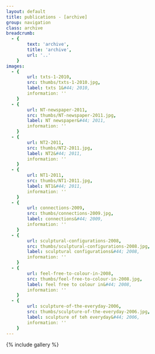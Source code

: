 ```yaml
---
layout: default
title: publications - [archive]
group: navigation
class: archive
breadcrumb:
  - {
  		text: 'archive',
  		title: 'archive',
  		url: '..'
	}
images:
  - {
		url: txts-1-2010, 
		src: thumbs/txts-1-2010.jpg,
		label: txts 1&#44; 2010,
		information: ''
	}
  - {
		url: NT-newspaper-2011, 
		src: thumbs/NT-newspaper-2011.jpg,
		label: NT newspaper&#44; 2011,
		information: ''
	}
  - {
		url: NT2-2011, 
		src: thumbs/NT2-2011.jpg,
		label: NT2&#44; 2011,
		information: ''
	}
  - {
		url: NT1-2011, 
		src: thumbs/NT1-2011.jpg,
		label: NT1&#44; 2011,
		information: ''
	}
  - {
		url: connections-2009, 
		src: thumbs/connections-2009.jpg,
		label: connections&#44; 2009,
		information: ''
	}
  - {
		url: sculptural-configurations-2008, 
		src: thumbs/sculptural-configurations-2008.jpg,
		label: sculptural configurations&#44; 2008,
		information: ''
	}
  - {
		url: feel-free-to-colour-in-2008, 
		src: thumbs/feel-free-to-colour-in-2008.jpg,
		label: feel free to colour in&#44; 2008,
		information: ''
	}
  - {
		url: sculpture-of-the-everyday-2006, 
		src: thumbs/sculpture-of-the-everyday-2006.jpg,
		label: sculpture of teh everyday&#44; 2006,
		information: ''
	}
---
```


{% include gallery %}
